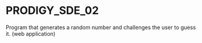 # PRODIGY_SDE_02
Program that generates a random number and challenges the user to guess it. (web application)
